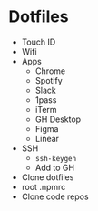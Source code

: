 # Dotfiles

- Touch ID
- Wifi
- Apps
  - Chrome
  - Spotify
  - Slack
  - 1pass
  - iTerm
  - GH Desktop
  - Figma
  - Linear
- SSH
  - `ssh-keygen`
  - Add to GH
- Clone dotfiles
- root .npmrc
- Clone code repos
